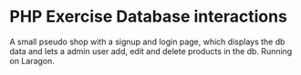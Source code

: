 # PHP Exercise Database interactions
A small pseudo shop with a signup and login page, which displays the db data and lets a admin user add, edit and delete products in the db. Running on Laragon.